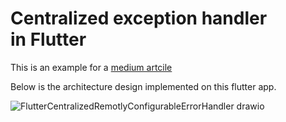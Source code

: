 # Centralized exception handler in Flutter

This is an example for a [medium artcile](https://medium.com/@davidordine/centralized-remotely-configurable-exception-handler-in-flutter-8448374ddc7a)

Below is the architecture design implemented on this flutter app.

![FlutterCentralizedRemotlyConfigurableErrorHandler drawio](https://github.com/DavidGrunheidt/flutter-centralized-exception-handler-example/assets/26250624/01ad6c58-e51c-4528-afc8-821c64c84fe8)



